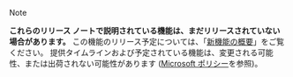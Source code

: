  > [!NOTE]
 >  **これらのリリース ノートで説明されている機能は、まだリリースされていない場合があります。**
この機能のリリース予定については、「[新機能の概要](REPLACE-TEXT)」をご覧ください。 提供タイムラインおよび予定されている機能は、変更される可能性、または出荷されない可能性があります ([Microsoft ポリシー](https://go.microsoft.com/fwlink/p/?linkid=2007332)を参照)。 
